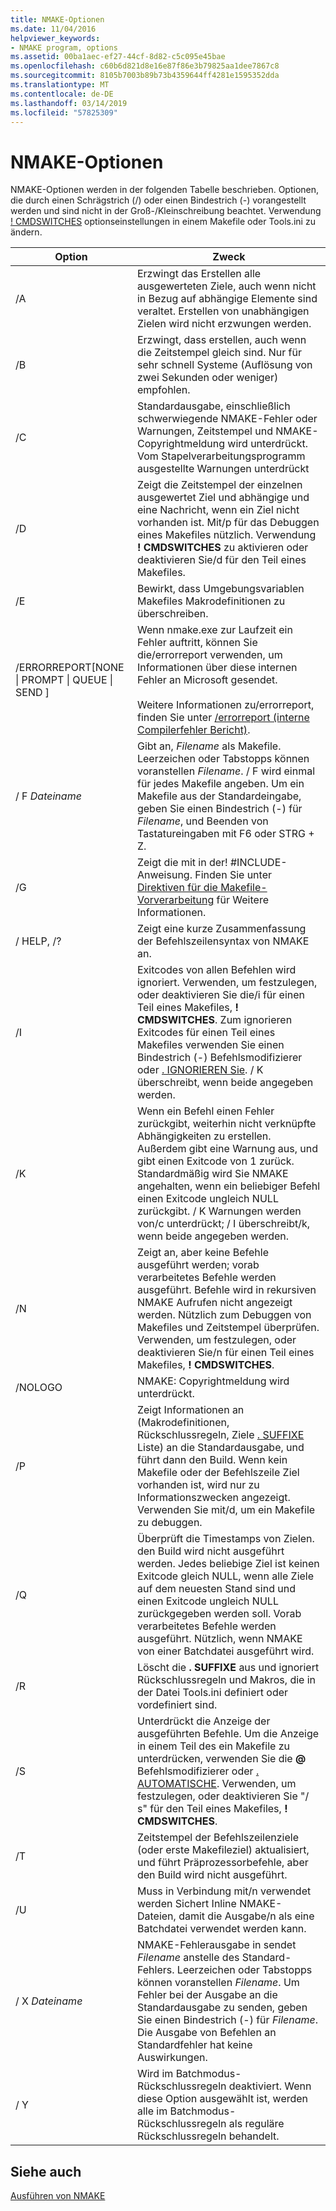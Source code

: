 ```yaml
---
title: NMAKE-Optionen
ms.date: 11/04/2016
helpviewer_keywords:
- NMAKE program, options
ms.assetid: 00ba1aec-ef27-44cf-8d82-c5c095e45bae
ms.openlocfilehash: c60b6d821d8e16e87f86e3b79825aa1dee7867c8
ms.sourcegitcommit: 8105b7003b89b73b4359644ff4281e1595352dda
ms.translationtype: MT
ms.contentlocale: de-DE
ms.lasthandoff: 03/14/2019
ms.locfileid: "57825309"
---
```

# <a name="nmake-options"></a>NMAKE-Optionen

NMAKE-Optionen werden in der folgenden Tabelle beschrieben. Optionen, die durch einen Schrägstrich (/) oder einen Bindestrich (-) vorangestellt werden und sind nicht in der Groß-/Kleinschreibung beachtet. Verwendung [! CMDSWITCHES](makefile-preprocessing-directives.md) optionseinstellungen in einem Makefile oder Tools.ini zu ändern.

|Option|Zweck|
|------------|-------------|
|/A|Erzwingt das Erstellen alle ausgewerteten Ziele, auch wenn nicht in Bezug auf abhängige Elemente sind veraltet. Erstellen von unabhängigen Zielen wird nicht erzwungen werden.|
|/B|Erzwingt, dass erstellen, auch wenn die Zeitstempel gleich sind. Nur für sehr schnell Systeme (Auflösung von zwei Sekunden oder weniger) empfohlen.|
|/C|Standardausgabe, einschließlich schwerwiegende NMAKE-Fehler oder Warnungen, Zeitstempel und NMAKE-Copyrightmeldung wird unterdrückt. Vom Stapelverarbeitungsprogramm ausgestellte Warnungen unterdrückt|
|/D|Zeigt die Zeitstempel der einzelnen ausgewertet Ziel und abhängige und eine Nachricht, wenn ein Ziel nicht vorhanden ist. Mit/p für das Debuggen eines Makefiles nützlich. Verwendung **! CMDSWITCHES** zu aktivieren oder deaktivieren Sie/d für den Teil eines Makefiles.|
|/E|Bewirkt, dass Umgebungsvariablen Makefiles Makrodefinitionen zu überschreiben.|
|/ERRORREPORT[NONE &#124; PROMPT &#124; QUEUE &#124; SEND ]|Wenn nmake.exe zur Laufzeit ein Fehler auftritt, können Sie die/errorreport verwenden, um Informationen über diese internen Fehler an Microsoft gesendet.<br /><br /> Weitere Informationen zu/errorreport, finden Sie unter [/errorreport (interne Compilerfehler Bericht)](errorreport-report-internal-compiler-errors.md).|
|/ F *Dateiname*|Gibt an, *Filename* als Makefile. Leerzeichen oder Tabstopps können voranstellen *Filename*. / F wird einmal für jedes Makefile angeben. Um ein Makefile aus der Standardeingabe, geben Sie einen Bindestrich (-) für *Filename*, und Beenden von Tastatureingaben mit F6 oder STRG + Z.|
|/G|Zeigt die mit in der! #INCLUDE-Anweisung.  Finden Sie unter [Direktiven für die Makefile-Vorverarbeitung](makefile-preprocessing-directives.md) für Weitere Informationen.|
|/ HELP, /?|Zeigt eine kurze Zusammenfassung der Befehlszeilensyntax von NMAKE an.|
|/I|Exitcodes von allen Befehlen wird ignoriert. Verwenden, um festzulegen, oder deaktivieren Sie die/i für einen Teil eines Makefiles, **! CMDSWITCHES**. Zum ignorieren Exitcodes für einen Teil eines Makefiles verwenden Sie einen Bindestrich (-) Befehlsmodifizierer oder [. IGNORIEREN Sie](dot-directives.md). / K überschreibt, wenn beide angegeben werden.|
|/K|Wenn ein Befehl einen Fehler zurückgibt, weiterhin nicht verknüpfte Abhängigkeiten zu erstellen. Außerdem gibt eine Warnung aus, und gibt einen Exitcode von 1 zurück. Standardmäßig wird Sie NMAKE angehalten, wenn ein beliebiger Befehl einen Exitcode ungleich NULL zurückgibt. / K Warnungen werden von/c unterdrückt; / I überschreibt/k, wenn beide angegeben werden.|
|/N|Zeigt an, aber keine Befehle ausgeführt werden; vorab verarbeitetes Befehle werden ausgeführt. Befehle wird in rekursiven NMAKE Aufrufen nicht angezeigt werden. Nützlich zum Debuggen von Makefiles und Zeitstempel überprüfen. Verwenden, um festzulegen, oder deaktivieren Sie/n für einen Teil eines Makefiles, **! CMDSWITCHES**.|
|/NOLOGO|NMAKE: Copyrightmeldung wird unterdrückt.|
|/P|Zeigt Informationen an (Makrodefinitionen, Rückschlussregeln, Ziele [. SUFFIXE](dot-directives.md) Liste) an die Standardausgabe, und führt dann den Build. Wenn kein Makefile oder der Befehlszeile Ziel vorhanden ist, wird nur zu Informationszwecken angezeigt. Verwenden Sie mit/d, um ein Makefile zu debuggen.|
|/Q|Überprüft die Timestamps von Zielen. den Build wird nicht ausgeführt werden. Jedes beliebige Ziel ist keinen Exitcode gleich NULL, wenn alle Ziele auf dem neuesten Stand sind und einen Exitcode ungleich NULL zurückgegeben werden soll. Vorab verarbeitetes Befehle werden ausgeführt. Nützlich, wenn NMAKE von einer Batchdatei ausgeführt wird.|
|/R|Löscht die **. SUFFIXE** aus und ignoriert Rückschlussregeln und Makros, die in der Datei Tools.ini definiert oder vordefiniert sind.|
|/S|Unterdrückt die Anzeige der ausgeführten Befehle. Um die Anzeige in einem Teil des ein Makefile zu unterdrücken, verwenden Sie die **\@** Befehlsmodifizierer oder [. AUTOMATISCHE](dot-directives.md). Verwenden, um festzulegen, oder deaktivieren Sie "/ s" für den Teil eines Makefiles, **! CMDSWITCHES**.|
|/T|Zeitstempel der Befehlszeilenziele (oder erste Makefileziel) aktualisiert, und führt Präprozessorbefehle, aber den Build wird nicht ausgeführt.|
|/U|Muss in Verbindung mit/n verwendet werden Sichert Inline NMAKE-Dateien, damit die Ausgabe/n als eine Batchdatei verwendet werden kann.|
|/ X *Dateiname*|NMAKE-Fehlerausgabe in sendet *Filename* anstelle des Standard-Fehlers. Leerzeichen oder Tabstopps können voranstellen *Filename*. Um Fehler bei der Ausgabe an die Standardausgabe zu senden, geben Sie einen Bindestrich (-) für *Filename*. Die Ausgabe von Befehlen an Standardfehler hat keine Auswirkungen.|
|/ Y|Wird im Batchmodus-Rückschlussregeln deaktiviert. Wenn diese Option ausgewählt ist, werden alle im Batchmodus-Rückschlussregeln als reguläre Rückschlussregeln behandelt.|

## <a name="see-also"></a>Siehe auch

[Ausführen von NMAKE](running-nmake.md)
